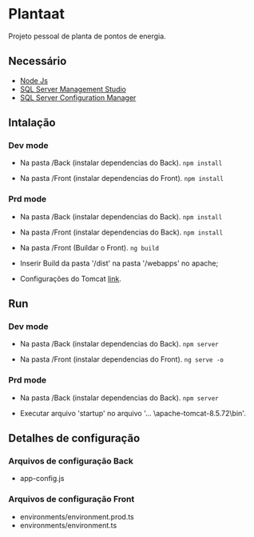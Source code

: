 # Plantaat
Projeto pessoal de planta de pontos de energia.

## Necessário

 - [Node Js](https://nodejs.org/en/download/)
 - [SQL Server Management Studio](https://docs.microsoft.com/pt-br/sql/ssms/download-sql-server-management-studio-ssms?view=sql-server-ver15)
 - [SQL Server Configuration Manager](https://docs.microsoft.com/pt-br/sql/relational-databases/sql-server-configuration-manager?view=sql-server-ver15)

## Intalação
### Dev mode

 - Na pasta /Back (instalar dependencias do Back).
 ``` npm install ```
 
 - Na pasta /Front (instalar dependencias do Front).
 ``` npm install ```
 
### Prd mode

 - Na pasta /Back (instalar dependencias do Back).
 ``` npm install ```
 
 - Na pasta /Front (instalar dependencias do Back).
 ``` npm install ```
 
 - Na pasta /Front (Buildar o Front).
 ``` ng build ```
 
 - Inserir Build da pasta '/dist' na pasta '/webapps' no apache;
 
 - Configurações do Tomcat [link](https://examples.javacodegeeks.com/enterprise-java/tomcat/apache-tomcat-rewrite-rules-example/).

## Run
### Dev mode

 - Na pasta /Back (instalar dependencias do Back).
 ``` npm server ```
 
 - Na pasta /Front (instalar dependencias do Front).
 ``` ng serve -o ```
 
 ### Prd mode

 - Na pasta /Back (instalar dependencias do Back).
 ``` npm server ```
 
 - Executar arquivo 'startup' no arquivo '... \apache-tomcat-8.5.72\bin'.

## Detalhes de configuração 
### Arquivos de configuração Back

 - app-config.js

### Arquivos de configuração Front

 - environments/environment.prod.ts
 - environments/environment.ts
 
 
